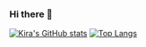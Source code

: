 ### Hi there 👋

<!--
**kirayoon/kirayoon** is a ✨ _special_ ✨ repository because its `README.md` (this file) appears on your GitHub profile.

Here are some ideas to get you started:

- 🔭 I’m currently working on ...
- 🌱 I’m currently learning ...
- 👯 I’m looking to collaborate on ...
- 🤔 I’m looking for help with ...
- 💬 Ask me about ...
- 📫 How to reach me: ...
- 😄 Pronouns: ...
- ⚡ Fun fact: ...
-->

[![Kira's GitHub stats](https://github-readme-stats.vercel.app/api?username=kirayoon)](https://github.com/anuraghazra/github-readme-stats)
[![Top Langs](https://github-readme-stats.vercel.app/api/top-langs/?username=kirayoon)](https://github.com/anuraghazra/github-readme-stats)

